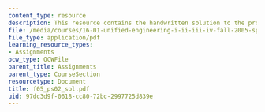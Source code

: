 ```yaml
---
content_type: resource
description: This resource contains the handwritten solution to the problem set.
file: /media/courses/16-01-unified-engineering-i-ii-iii-iv-fall-2005-spring-2006/97dc3d9f0618cc8072bc2997725d839e_f05_ps02_sol.pdf
file_type: application/pdf
learning_resource_types:
- Assignments
ocw_type: OCWFile
parent_title: Assignments
parent_type: CourseSection
resourcetype: Document
title: f05_ps02_sol.pdf
uid: 97dc3d9f-0618-cc80-72bc-2997725d839e
---
```

